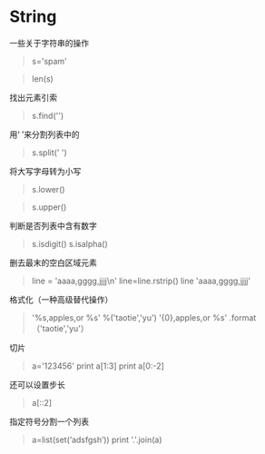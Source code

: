 # String
一些关于字符串的操作 
> s='spam'

> len(s)

 找出元素引索
> s.find('')

用‘ ’来分割列表中的

> s.split(' ')

将大写字母转为小写
> s.lower()

> s.upper()

判断是否列表中含有数字
> s.isdigit()
>s.isalpha()

删去最末的空白区域元素
> line = 'aaaa,gggg,jjjj\n'
> line=line.rstrip()
> line
> 'aaaa,gggg,jjjj'

格式化（一种高级替代操作）
> '%s,apples,or %s' %('taotie','yu')
> '{0},apples,or %s' .format（'taotie','yu'）

切片
> a='123456'
> print a[1:3]
> print a[0:-2]

还可以设置步长
> a[::2]

指定符号分割一个列表
> a=list(set(‘adsfgsh’))
> print '.'.join(a)





	
